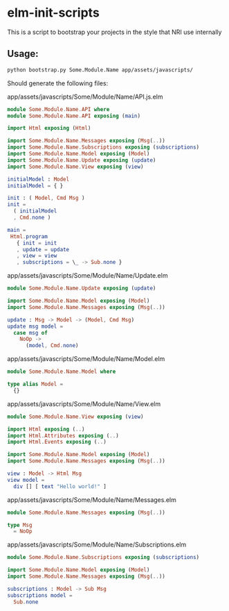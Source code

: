 # elm-init-scripts


This is a script to bootstrap your projects in the style that NRI use internally

## Usage:

```bash
python bootstrap.py Some.Module.Name app/assets/javascripts/
```

Should generate the following files:

app/assets/javascripts/Some/Module/Name/API.js.elm
```elm
module Some.Module.Name.API where
module Some.Module.Name.API exposing (main)

import Html exposing (Html)

import Some.Module.Name.Messages exposing (Msg(..))
import Some.Module.Name.Subscriptions exposing (subscriptions)
import Some.Module.Name.Model exposing (Model)
import Some.Module.Name.Update exposing (update)
import Some.Module.Name.View exposing (view)

initialModel : Model
initialModel = { }

init : ( Model, Cmd Msg )
init =
  ( initialModel
  , Cmd.none )

main =
 Html.program
   { init = init
   , update = update
   , view = view
   , subscriptions = \_ -> Sub.none }
```
app/assets/javascripts/Some/Module/Name/Update.elm
```elm
module Some.Module.Name.Update exposing (update)

import Some.Module.Name.Model exposing (Model)
import Some.Module.Name.Messages exposing (Msg(..))

update : Msg -> Model -> (Model, Cmd Msg)
update msg model =
  case msg of
    NoOp ->
      (model, Cmd.none)
```
app/assets/javascripts/Some/Module/Name/Model.elm
```elm
module Some.Module.Name.Model where

type alias Model =
  {}
```
app/assets/javascripts/Some/Module/Name/View.elm
```elm
module Some.Module.Name.View exposing (view)

import Html exposing (..)
import Html.Attributes exposing (..)
import Html.Events exposing (..)

import Some.Module.Name.Model exposing (Model)
import Some.Module.Name.Messages exposing (Msg(..))

view : Model -> Html Msg
view model =
  div [] [ text "Hello world!" ]
```
app/assets/javascripts/Some/Module/Name/Messages.elm
```elm
module Some.Module.Name.Messages exposing (Msg(..))

type Msg
  = NoOp
```
app/assets/javascripts/Some/Module/Name/Subscriptions.elm
```elm
module Some.Module.Name.Subscriptions exposing (subscriptions)

import Some.Module.Name.Model exposing (Model)
import Some.Module.Name.Messages exposing (Msg(..))

subscriptions : Model -> Sub Msg
subscriptions model =
  Sub.none
```
